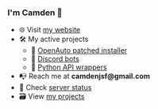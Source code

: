 ### I'm Camden 👋

- 🌐 Visit [my website](https://humeman.com/)
- 🛠 My active projects
  - 🚗 [OpenAuto patched installer](https://github.com/humeman/openauto-patched-installer)
  - 🤖 [Discord bots](https://humeman.com/bots)
  - 📜 [Python API wrappers](https://humeman.com/libraries)
- 📭 Reach me at __camdenjsf@gmail.com__
- 🚦 Check [server status](https://status.humeman.com/)
- 🗃 View [my projects](https://humeman.com/projects)
